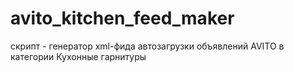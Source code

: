 # avito_kitchen_feed_maker
скрипт - генератор xml-фида автозагрузки объявлений AVITO в категории Кухонные гарнитуры
